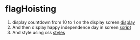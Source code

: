 # flagHoisting
1. display countdown from 10 to 1 on the display screen [display](index.html)
2. And then display happy independence day in screen [script](./js/script.js) 
3. And style using css [styles](./css/styles.css)
